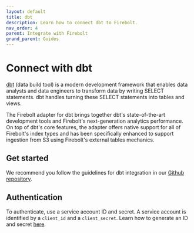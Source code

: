 ```yaml
---
layout: default
title: dbt
description: Learn how to connect dbt to Firebolt.
nav_order: 4
parent: Integrate with Firebolt
grand_parent: Guides
---
```


# Connect with dbt

[dbt](https://www.getdbt.com) (data build tool) is a modern development framework that enables data analysts and data engineers to transform data by writing SELECT statements. dbt handles turning these SELECT statements into tables and views.

The Firebolt adapter for dbt brings together dbt's state-of-the-art development tools and Firebolt's next-generation analytics performance. On top of dbt's core features, the adapter offers native support for all of Firebolt's index types and has been specifically enhanced to support ingestion from S3 using Firebolt's external tables mechanics.

## Get started

We recommend you follow the guidelines for dbt integration in our [Github repository](https://github.com/firebolt-db/dbt-firebolt).

## Authentication

To authenticate, use a service account ID and secret.
A service account is identified by a `client_id` and a `client_secret`.
Learn how to generate an ID and secret [here](../managing-your-organization/service-accounts.md).
